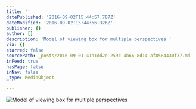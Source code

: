```yaml
---
title: ''
datePublished: '2016-09-02T15:44:57.787Z'
dateModified: '2016-09-02T15:44:56.326Z'
publisher: {}
author: []
description: 'Model of viewing box for multiple perspectives '
via: {}
starred: false
sourcePath: _posts/2016-09-01-41a1dd2e-259c-4b66-8d14-af8584430f37.md
inFeed: true
hasPage: false
inNav: false
_type: MediaObject

---
```

![Model of viewing box for multiple perspectives ](https://the-grid-user-content.s3-us-west-2.amazonaws.com/26a3da25-1aee-4e76-95f3-582632d742cb.jpg)